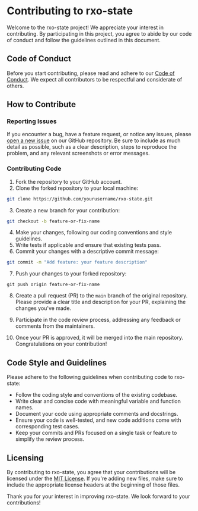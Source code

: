 
# Contributing to rxo-state

Welcome to the rxo-state project! We appreciate your interest in contributing. By participating in this project, you agree to abide by our code of conduct and follow the guidelines outlined in this document.

## Code of Conduct

Before you start contributing, please read and adhere to our [Code of Conduct](CODE_OF_CONDUCT.md). We expect all contributors to be respectful and considerate of others.

## How to Contribute

### Reporting Issues

If you encounter a bug, have a feature request, or notice any issues, please [open a new issue](https://github.com/yourusername/rxo-state/issues) on our GitHub repository. Be sure to include as much detail as possible, such as a clear description, steps to reproduce the problem, and any relevant screenshots or error messages.

### Contributing Code

1. Fork the repository to your GitHub account.
2. Clone the forked repository to your local machine:

```bash
git clone https://github.com/yourusername/rxo-state.git
```

3. Create a new branch for your contribution:

```bash
git checkout -b feature-or-fix-name
```

4. Make your changes, following our coding conventions and style guidelines.
5. Write tests if applicable and ensure that existing tests pass.
6. Commit your changes with a descriptive commit message:

```bash
git commit -m "Add feature: your feature description"
```

7. Push your changes to your forked repository:

```
git push origin feature-or-fix-name
```

8. Create a pull request (PR) to the `main` branch of the original repository. Please provide a clear title and description for your PR, explaining the changes you've made.

9. Participate in the code review process, addressing any feedback or comments from the maintainers.

10. Once your PR is approved, it will be merged into the main repository. Congratulations on your contribution!

## Code Style and Guidelines

Please adhere to the following guidelines when contributing code to rxo-state:

- Follow the coding style and conventions of the existing codebase.
- Write clear and concise code with meaningful variable and function names.
- Document your code using appropriate comments and docstrings.
- Ensure your code is well-tested, and new code additions come with corresponding test cases.
- Keep your commits and PRs focused on a single task or feature to simplify the review process.

## Licensing

By contributing to rxo-state, you agree that your contributions will be licensed under the [MIT License](LICENSE). If you're adding new files, make sure to include the appropriate license headers at the beginning of those files.

Thank you for your interest in improving rxo-state. We look forward to your contributions!
